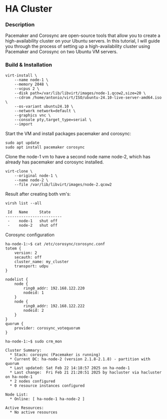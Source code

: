 
# HA Cluster 

### Description

Pacemaker and Corosync are open-source tools that allow you to create a high-availability cluster on your Ubuntu servers. In this tutorial, I will guide you through the process of setting up a high-availability cluster using Pacemaker and Corosync on two Ubuntu VM servers. 

### Build & Installation

```shell
virt-install \
    --name node-1 \
    --memory 2048 \
    --vcpus 2 \
    --disk path=/var/lib/libvirt/images/node-1.qcow2,size=20 \
    --cdrom /home/antonio/virt/ISO/ubuntu-24.10-live-server-amd64.iso \
    --os-variant ubuntu24.10 \
    --network network=default \
    --graphics vnc \
    --console pty,target_type=serial \
    --import
```

Start the VM and install packages pacemaker and corosync:
```shell
sudo apt update
sudo apt install pacemaker corosync
```

Clone the node-1 vm to have a second node name node-2, which has already has pacemaker and corosync installed.
```shell
virt-clone \
    --original node-1 \
    --name node-2 \
    --file /var/lib/libvirt/images/node-2.qcow2
```

Result after creating both vm's:
```shell
virsh list --all

 Id   Name     State
-------------------------
 -    node-1   shut off
 -    node-2   shut off
```

Corosync configuration

```shell
ha-node-1:~$ cat /etc/corosync/corosync.conf
totem {
    version: 2
    secauth: off
    cluster_name: my_cluster
    transport: udpu
}

nodelist {
    node {
        ring0_addr: 192.168.122.220
        nodeid: 1
    }
    node {
        ring0_addr: 192.168.122.222
        nodeid: 2
    }
}
quorum {
    provider: corosync_votequorum
}
```

```shell
ha-node-1:~$ sudo crm_mon

Cluster Summary:
  * Stack: corosync (Pacemaker is running)
  * Current DC: ha-node-2 (version 2.1.8-2.1.8) - partition with quorum
  * Last updated: Sat Feb 22 14:18:57 2025 on ha-node-1
  * Last change:  Fri Feb 21 21:20:51 2025 by hacluster via hacluster on ha-node-1
  * 2 nodes configured
  * 0 resource instances configured

Node List:
  * Online: [ ha-node-1 ha-node-2 ]

Active Resources:
  * No active resources
```